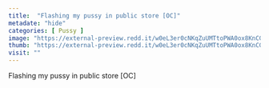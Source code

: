 ```yaml
---
title:  "Flashing my pussy in public store [OC]"
metadate: "hide"
categories: [ Pussy ]
image: "https://external-preview.redd.it/w0eL3er0cNKqZuUMTtoPWA0ox8KnCGFbG_cgVJ3oKeI.jpg?auto=webp&s=9d3f27ceb24e35e638c8d76b7d8c92d26c9cd4bb"
thumb: "https://external-preview.redd.it/w0eL3er0cNKqZuUMTtoPWA0ox8KnCGFbG_cgVJ3oKeI.jpg?width=1080&crop=smart&auto=webp&s=8c1404bfff76f4e6cf2d6769b9a7fe65a9afe21b"
visit: ""
---
```

Flashing my pussy in public store [OC]
